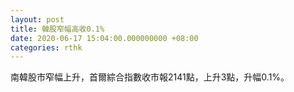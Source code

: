 ```yaml
---
layout: post
title: 韓股窄幅高收0.1%
date: 2020-06-17 15:04:00.000000000 +08:00
categories: rthk
---
```


南韓股市窄幅上升，首爾綜合指數收市報2141點，上升3點，升幅0.1%。

